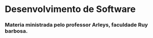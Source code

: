 # Desenvolvimento de Software

### Materia ministrada pelo professor Arleys, faculdade Ruy barbosa.


